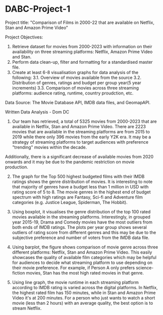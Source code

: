 # DABC-Project-1

Project title: "Comparison of Films in 2000-22 that are available on Netflix, Stan and Amazon Prime Video"

Project Objectives:

1. Retrieve dataset for movies from 2000-2023 with information on their availability on three streaming platforms: Netflix, Amazon Prime Video and Stan.
2. Perform data clean-up, filter and formatting for a standardised master file.
3. Create at least 6-8 visualisation graphs for data analysis of the following:
	3.1. Overview of movies available from the source
	3.2. Distribution of genres, ratings and budget per group year(5 year increments)
	3.3. Comparison of movies across three streaming platforms: audience rating, runtime, country proudction, etc. 

Data Source: The Movie Database API, IMDB data files, and GeomapAPI.

Written Data Analysis - Dom DC

1. Our team has retrieved, a total of 5325 movies from 2000-2023 that are available in Netflix, Stan and Amazon Prime Video. There are 2223 movies that are available in the streaming platforms are from 2015 to 2019 while there only 396 movies from the early Y2K era. It may be a strategy of streaming platforms to target audiences with preference "trending" movies within the decade.

 Additionally, there is a significant decrease of available movies from 2020 onwards and it may be due to the pandemic restriction on movie production.

2. The graph for the Top 500 highest budgeted films with their IMDB ratings shows the genre distribution of movies. It is interesting to note that majority of genres have a budget less than 1 million in USD with rating score of 5 to 8. The movie genres in the highest end of budget spectrum with high ratings are Fantasy, Sci-fi and Adventure film categories (e.g. Justice League, Spiderman, The Hobbit). 

3. Using boxplot, it visualises the genre distribution of the top 100 rated movies available in the streaming platforms. Interestingly, in grouped year 2015-19, Drama and Comedy movies have the most outliers from both ends of IMDB ratings. The plots per year group shows several outliers of rating score from different genres and this may be due to the subjective preference and number of voters from the IMDB data file.

4. Using barplot, the figure shows comparison of movie genre across three different platforms: Netflix, Stan and Amazon Prime Video. This easily showcases the quality of available film categories which may be helpful for audiences to decide what streaming platform to use depending on their movie preference. For example, if Person A only prefers science-fiction movies, Stan has the most high rated movies in that genre.

5. Using line graph, the movie runtime in each streaming platform according to IMDB rating is varied across the digital platforms. In Netflix, the highest rated film has 150 minutes, while in Stan and Amazon Prime Video it's at 200 minutes. For a person who just wants to watch a short movie (less than 2 hours) with an average quality, the best option is to stream Netflix.




